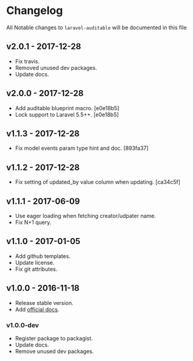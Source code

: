 # Changelog

All Notable changes to `laravel-auditable` will be documented in this file

## v2.0.1 - 2017-12-28
- Fix travis.
- Removed unused dev packages.
- Update docs.

## v2.0.0 - 2017-12-28
- Add auditable blueprint macro. [e0e18b5]
- Lock support to Laravel 5.5++. [e0e18b5]

## v1.1.3 - 2017-12-28
- Fix model events param type hint and doc. [893fa37]

## v1.1.2 - 2017-12-28
- Fix setting of updated_by value column when updating. [ca34c5f]

## v1.1.1 - 2017-06-09
- Use eager loading when fetching creator/udpater name.
- Fix N+1 query.

## v1.1.0 - 2017-01-05
- Add github templates.
- Update license.
- Fix git attributes.

## v1.0.0 - 2016-11-18
- Release stable version.
- Add [official docs](https://yajrabox.com/docs/laravel-auditable).

### v1.0.0-dev
- Register package to packagist.
- Update docs.
- Remove unused dev packages.
